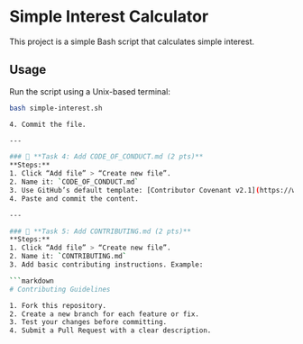 # Simple Interest Calculator

This project is a simple Bash script that calculates simple interest.

## Usage

Run the script using a Unix-based terminal:

```bash
bash simple-interest.sh

4. Commit the file.

---

### 🔹 **Task 4: Add CODE_OF_CONDUCT.md (2 pts)**
**Steps:**
1. Click “Add file” > “Create new file”.
2. Name it: `CODE_OF_CONDUCT.md`
3. Use GitHub’s default template: [Contributor Covenant v2.1](https://www.contributor-covenant.org/version/2/1/code_of_conduct/)
4. Paste and commit the content.

---

### 🔹 **Task 5: Add CONTRIBUTING.md (2 pts)**
**Steps:**
1. Click “Add file” > “Create new file”.
2. Name it: `CONTRIBUTING.md`
3. Add basic contributing instructions. Example:

```markdown
# Contributing Guidelines

1. Fork this repository.
2. Create a new branch for each feature or fix.
3. Test your changes before committing.
4. Submit a Pull Request with a clear description.

